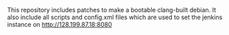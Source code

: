 This repository includes patches to make a bootable clang-built debian. It also include all scripts and config.xml
files which are used to set the jenkins instance on http://128.199.87.18:8080
